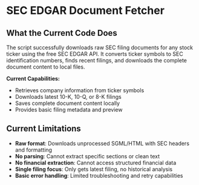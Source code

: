 # SEC EDGAR Document Fetcher

## What the Current Code Does

The script successfully downloads raw SEC filing documents for any stock ticker using the free SEC EDGAR API. It converts ticker symbols to SEC identification numbers, finds recent filings, and downloads the complete document content to local files.

**Current Capabilities:**
- Retrieves company information from ticker symbols
- Downloads latest 10-K, 10-Q, or 8-K filings
- Saves complete document content locally
- Provides basic filing metadata and preview

## Current Limitations

- **Raw format**: Downloads unprocessed SGML/HTML with SEC headers and formatting
- **No parsing**: Cannot extract specific sections or clean text
- **No financial extraction**: Cannot access structured financial data
- **Single filing focus**: Only gets latest filing, no historical analysis
- **Basic error handling**: Limited troubleshooting and retry capabilities